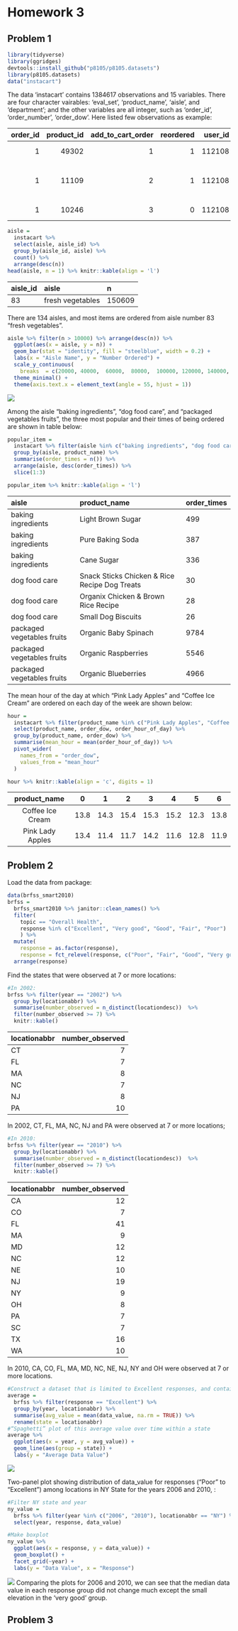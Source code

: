 Homework 3
================

## Problem 1

``` r
library(tidyverse)
library(ggridges)
devtools::install_github("p8105/p8105.datasets")
library(p8105.datasets)
data("instacart")
```

The data ‘instacart’ contains 1384617 observations and 15 variables.
There are four character vairables: ‘eval\_set’, ‘product\_name’,
‘aisle’, and ‘department’; and the other variables are all integer,
such as ‘order\_id’, ‘order\_number’, ‘order\_dow’. Here listed few
observations as
example:

| order\_id | product\_id | add\_to\_cart\_order | reordered | user\_id | eval\_set | order\_number | order\_dow | order\_hour\_of\_day | days\_since\_prior\_order | product\_name                                 | aisle\_id | department\_id | aisle                | department |
| --------: | ----------: | -------------------: | --------: | -------: | :-------- | ------------: | ---------: | -------------------: | ------------------------: | :-------------------------------------------- | --------: | -------------: | :------------------- | :--------- |
|         1 |       49302 |                    1 |         1 |   112108 | train     |             4 |          4 |                   10 |                         9 | Bulgarian Yogurt                              |       120 |             16 | yogurt               | dairy eggs |
|         1 |       11109 |                    2 |         1 |   112108 | train     |             4 |          4 |                   10 |                         9 | Organic 4% Milk Fat Whole Milk Cottage Cheese |       108 |             16 | other creams cheeses | dairy eggs |
|         1 |       10246 |                    3 |         0 |   112108 | train     |             4 |          4 |                   10 |                         9 | Organic Celery Hearts                         |        83 |              4 | fresh vegetables     | produce    |

``` r
aisle = 
  instacart %>% 
  select(aisle, aisle_id) %>% 
  group_by(aisle_id, aisle) %>% 
  count() %>% 
  arrange(desc(n))
head(aisle, n = 1) %>% knitr::kable(align = 'l')
```

| aisle\_id | aisle            | n      |
| :-------- | :--------------- | :----- |
| 83        | fresh vegetables | 150609 |

There are 134 aisles, and most items are ordered from aisle number 83
“fresh vegetables”.

``` r
aisle %>% filter(n > 10000) %>% arrange(desc(n)) %>% 
  ggplot(aes(x = aisle, y = n)) +
  geom_bar(stat = "identity", fill = "steelblue", width = 0.2) +
  labs(x = "Aisle Name", y = "Number Ordered") +
  scale_y_continuous(
    breaks  = c(20000, 40000,  60000,  80000,  100000, 120000, 140000, 160000)) +
  theme_minimal() +
  theme(axis.text.x = element_text(angle = 55, hjust = 1))
```

![](p8105_hw3_xy2396_files/figure-gfm/unnamed-chunk-4-1.png)<!-- -->

Among the aisle “baking ingredients”, “dog food care”, and “packaged
vegetables fruits”, the three most popular and their times of being
ordered are shown in table below:

``` r
popular_item =
  instacart %>% filter(aisle %in% c("baking ingredients", "dog food care", "packaged vegetables fruits")) %>% 
  group_by(aisle, product_name) %>% 
  summarise(order_times = n()) %>% 
  arrange(aisle, desc(order_times)) %>% 
  slice(1:3)

popular_item %>% knitr::kable(align = 'l')
```

| aisle                      | product\_name                                 | order\_times |
| :------------------------- | :-------------------------------------------- | :----------- |
| baking ingredients         | Light Brown Sugar                             | 499          |
| baking ingredients         | Pure Baking Soda                              | 387          |
| baking ingredients         | Cane Sugar                                    | 336          |
| dog food care              | Snack Sticks Chicken & Rice Recipe Dog Treats | 30           |
| dog food care              | Organix Chicken & Brown Rice Recipe           | 28           |
| dog food care              | Small Dog Biscuits                            | 26           |
| packaged vegetables fruits | Organic Baby Spinach                          | 9784         |
| packaged vegetables fruits | Organic Raspberries                           | 5546         |
| packaged vegetables fruits | Organic Blueberries                           | 4966         |

The mean hour of the day at which “Pink Lady Apples” and “Coffee Ice
Cream” are ordered on each day of the week are shown below:

``` r
hour = 
  instacart %>% filter(product_name %in% c("Pink Lady Apples", "Coffee Ice Cream")) %>% 
  select(product_name, order_dow, order_hour_of_day) %>% 
  group_by(product_name, order_dow) %>% 
  summarise(mean_hour = mean(order_hour_of_day)) %>% 
  pivot_wider(
    names_from = "order_dow",
    values_from = "mean_hour"
  )

hour %>% knitr::kable(align = 'c', digits = 1)
```

|  product\_name   |  0   |  1   |  2   |  3   |  4   |  5   |  6   |
| :--------------: | :--: | :--: | :--: | :--: | :--: | :--: | :--: |
| Coffee Ice Cream | 13.8 | 14.3 | 15.4 | 15.3 | 15.2 | 12.3 | 13.8 |
| Pink Lady Apples | 13.4 | 11.4 | 11.7 | 14.2 | 11.6 | 12.8 | 11.9 |

## Problem 2

Load the data from package:

``` r
data(brfss_smart2010)
brfss =
  brfss_smart2010 %>% janitor::clean_names() %>% 
  filter(
    topic == "Overall Health",
    response %in% c("Excellent", "Very good", "Good", "Fair", "Poor")
    ) %>% 
  mutate(
    response = as.factor(response), 
    response = fct_relevel(response, c("Poor", "Fair", "Good", "Very good", "Excellent"))) %>% 
  arrange(response)
```

Find the states that were observed at 7 or more locations:

``` r
#In 2002:
brfss %>% filter(year == "2002") %>% 
  group_by(locationabbr) %>% 
  summarise(number_observed = n_distinct(locationdesc))  %>% 
  filter(number_observed >= 7) %>% 
  knitr::kable()
```

| locationabbr | number\_observed |
| :----------- | ---------------: |
| CT           |                7 |
| FL           |                7 |
| MA           |                8 |
| NC           |                7 |
| NJ           |                8 |
| PA           |               10 |

In 2002, CT, FL, MA, NC, NJ and PA were observed at 7 or more locations;

``` r
#In 2010:
brfss %>% filter(year == "2010") %>% 
  group_by(locationabbr) %>% 
  summarise(number_observed = n_distinct(locationdesc))  %>% 
  filter(number_observed >= 7) %>% 
  knitr::kable()
```

| locationabbr | number\_observed |
| :----------- | ---------------: |
| CA           |               12 |
| CO           |                7 |
| FL           |               41 |
| MA           |                9 |
| MD           |               12 |
| NC           |               12 |
| NE           |               10 |
| NJ           |               19 |
| NY           |                9 |
| OH           |                8 |
| PA           |                7 |
| SC           |                7 |
| TX           |               16 |
| WA           |               10 |

In 2010, CA, CO, FL, MA, MD, NC, NE, NJ, NY and OH were observed at 7 or
more
locations.

``` r
#Construct a dataset that is limited to Excellent responses, and contains, year, state, and a variable that averages the data_value across locations within a state
average = 
  brfss %>% filter(response == "Excellent") %>% 
  group_by(year, locationabbr) %>% 
  summarise(avg_value = mean(data_value, na.rm = TRUE)) %>% 
  rename(state = locationabbr) 
#“Spaghetti” plot of this average value over time within a state
average %>%   
  ggplot(aes(x = year, y = avg_value)) +
  geom_line(aes(group = state)) +
  labs(y = "Average Data Value")
```

![](p8105_hw3_xy2396_files/figure-gfm/unnamed-chunk-10-1.png)<!-- -->

Two-panel plot showing distribution of data\_value for responses (“Poor”
to “Excellent”) among locations in NY State for the years 2006 and 2010,
:

``` r
#Filter NY state and year
ny_value = 
  brfss %>% filter(year %in% c("2006", "2010"), locationabbr == "NY") %>% 
  select(year, response, data_value)

#Make boxplot
ny_value %>% 
  ggplot(aes(x = response, y = data_value)) +
  geom_boxplot() +
  facet_grid(~year) +
  labs(y = "Data Value", x = "Response") 
```

![](p8105_hw3_xy2396_files/figure-gfm/unnamed-chunk-11-1.png)<!-- -->
Comparing the plots for 2006 and 2010, we can see that the median data
value in each response group did not change much except the small
elevation in the ‘very good’ group.

## Problem 3
